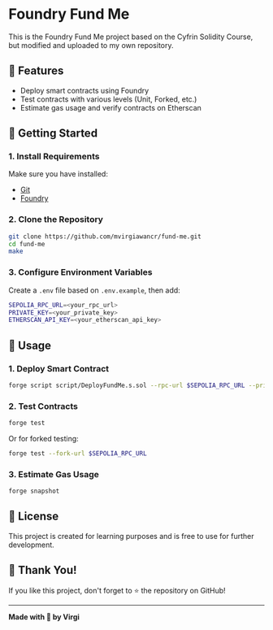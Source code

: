 # Foundry Fund Me

This is the Foundry Fund Me project based on the Cyfrin Solidity Course, but modified and uploaded to my own repository.

## 📌 Features

- Deploy smart contracts using Foundry
- Test contracts with various levels (Unit, Forked, etc.)
- Estimate gas usage and verify contracts on Etherscan

## 🚀 Getting Started

### 1. Install Requirements

Make sure you have installed:

- [Git](https://git-scm.com/)
- [Foundry](https://getfoundry.sh/)

### 2. Clone the Repository

```sh
git clone https://github.com/mvirgiawancr/fund-me.git
cd fund-me
make
```

### 3. Configure Environment Variables

Create a `.env` file based on `.env.example`, then add:

```sh
SEPOLIA_RPC_URL=<your_rpc_url>
PRIVATE_KEY=<your_private_key>
ETHERSCAN_API_KEY=<your_etherscan_api_key>
```

## 🔧 Usage

### 1. Deploy Smart Contract

```sh
forge script script/DeployFundMe.s.sol --rpc-url $SEPOLIA_RPC_URL --private-key $PRIVATE_KEY --broadcast --verify --etherscan-api-key $ETHERSCAN_API_KEY
```

### 2. Test Contracts

```sh
forge test
```

Or for forked testing:

```sh
forge test --fork-url $SEPOLIA_RPC_URL
```

### 3. Estimate Gas Usage

```sh
forge snapshot
```

## 📜 License

This project is created for learning purposes and is free to use for further development.

## 💙 Thank You!

If you like this project, don't forget to ⭐ the repository on GitHub!

---

**Made with 💖 by Virgi**
